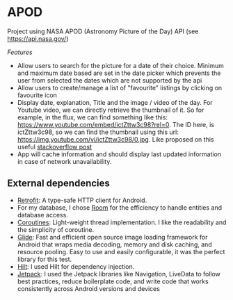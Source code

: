 # APOD

Project using NASA APOD (Astronomy Picture of the Day) API (see https://api.nasa.gov/)

*Features*
- Allow users to search for the picture for a date of their choice. Minimum and maximum date based are set in the date picker which prevents the user from selected the dates which are not supported by the api
- Allow users to create/manage a list of "favourite" listings by clicking on favourite icon
- Display date, explanation, Title and the image / video of the day. For Youtube video, we can directly retrieve the thumbnail of it. So for example, in the flux, we can find something like 
this: https://www.youtube.com/embed/ictZttw3c98?rel=0. The ID here, is ictZttw3c98, so we can find the thumbnail using this url: https://img.youtube.com/vi/ictZttw3c98/0.jpg. Like proposed on this useful [stackoverflow post](https://stackoverflow.com/questions/8841159/how-to-make-youtube-video-thumbnails-in-android/8842839#8842839)
- App will cache information and should display last updated information in case of
network unavailability.

## External dependencies

- [Retrofit](https://github.com/square/retrofit): A type-safe HTTP client for Android.
- For my database, I chose [Room](https://developer.android.com/topic/libraries/architecture/room) for the efficiency to handle entities and database access.
- [Coroutines](https://kotlinlang.org/docs/reference/coroutines-overview.html): Light-weight thread implementation. I like the readability and the simplicity of coroutine.
- [Glide](https://github.com/bumptech/glide): Fast and efficient open source image loading framework for Android that wraps media decoding, memory and disk caching, and resource pooling. Easy to use and easily configurable, it was the perfect library for this test.
- [Hilt](https://dagger.dev/hilt/): I used Hilt for dependency injection.
- [Jetpack](https://developer.android.com/jetpack): I used the Jetpack libraries like Navigation, LiveData to follow best practices, reduce boilerplate code, and write code that works consistently across Android versions and devices